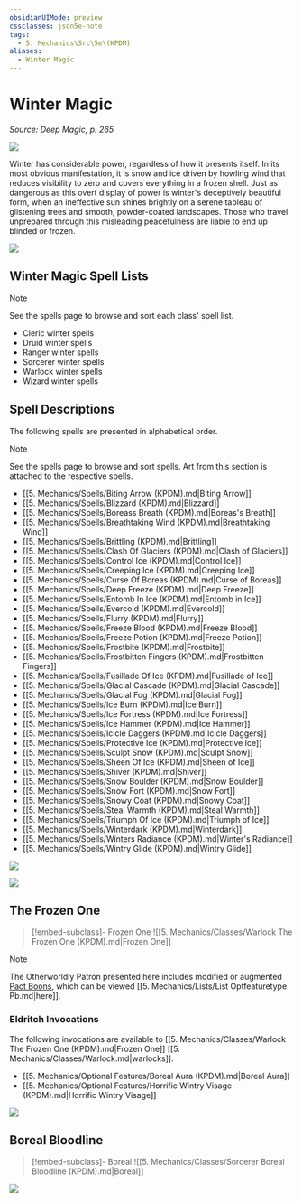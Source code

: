 ```yaml
---
obsidianUIMode: preview
cssclasses: json5e-note
tags:
  - 5. Mechanics\Src\5e\(KPDM)
aliases:
  - Winter Magic
---
```

# Winter Magic
*Source: Deep Magic, p. 265* 

![](https://raw.githubusercontent.com/TheGiddyLimit/homebrew/master/_img/KPDM/full/001-0910.webp#center)

Winter has considerable power, regardless of how it presents itself. In its most obvious manifestation, it is snow and ice driven by howling wind that reduces visibility to zero and covers everything in a frozen shell. Just as dangerous as this overt display of power is winter's deceptively beautiful form, when an ineffective sun shines brightly on a serene tableau of glistening trees and smooth, powder-coated landscapes. Those who travel unprepared through this misleading peacefulness are liable to end up blinded or frozen.

![](https://raw.githubusercontent.com/TheGiddyLimit/homebrew/master/_img/KPDM/0092.webp#center)

## Winter Magic Spell Lists

> [!note]
> See the spells page to browse and sort each class' spell list.

- Cleric winter spells  
- Druid winter spells  
- Ranger winter spells  
- Sorcerer winter spells  
- Warlock winter spells  
- Wizard winter spells  

## Spell Descriptions

The following spells are presented in alphabetical order.

> [!note]
> See the spells page to browse and sort spells. Art from this section is attached to the respective spells.

- [[5. Mechanics/Spells/Biting Arrow (KPDM).md\|Biting Arrow]]  
- [[5. Mechanics/Spells/Blizzard (KPDM).md\|Blizzard]]  
- [[5. Mechanics/Spells/Boreass Breath (KPDM).md\|Boreas's Breath]]  
- [[5. Mechanics/Spells/Breathtaking Wind (KPDM).md\|Breathtaking Wind]]  
- [[5. Mechanics/Spells/Brittling (KPDM).md\|Brittling]]  
- [[5. Mechanics/Spells/Clash Of Glaciers (KPDM).md\|Clash of Glaciers]]  
- [[5. Mechanics/Spells/Control Ice (KPDM).md\|Control Ice]]  
- [[5. Mechanics/Spells/Creeping Ice (KPDM).md\|Creeping Ice]]  
- [[5. Mechanics/Spells/Curse Of Boreas (KPDM).md\|Curse of Boreas]]  
- [[5. Mechanics/Spells/Deep Freeze (KPDM).md\|Deep Freeze]]  
- [[5. Mechanics/Spells/Entomb In Ice (KPDM).md\|Entomb in Ice]]  
- [[5. Mechanics/Spells/Evercold (KPDM).md\|Evercold]]  
- [[5. Mechanics/Spells/Flurry (KPDM).md\|Flurry]]  
- [[5. Mechanics/Spells/Freeze Blood (KPDM).md\|Freeze Blood]]  
- [[5. Mechanics/Spells/Freeze Potion (KPDM).md\|Freeze Potion]]  
- [[5. Mechanics/Spells/Frostbite (KPDM).md\|Frostbite]]  
- [[5. Mechanics/Spells/Frostbitten Fingers (KPDM).md\|Frostbitten Fingers]]  
- [[5. Mechanics/Spells/Fusillade Of Ice (KPDM).md\|Fusillade of Ice]]  
- [[5. Mechanics/Spells/Glacial Cascade (KPDM).md\|Glacial Cascade]]  
- [[5. Mechanics/Spells/Glacial Fog (KPDM).md\|Glacial Fog]]  
- [[5. Mechanics/Spells/Ice Burn (KPDM).md\|Ice Burn]]  
- [[5. Mechanics/Spells/Ice Fortress (KPDM).md\|Ice Fortress]]  
- [[5. Mechanics/Spells/Ice Hammer (KPDM).md\|Ice Hammer]]  
- [[5. Mechanics/Spells/Icicle Daggers (KPDM).md\|Icicle Daggers]]  
- [[5. Mechanics/Spells/Protective Ice (KPDM).md\|Protective Ice]]  
- [[5. Mechanics/Spells/Sculpt Snow (KPDM).md\|Sculpt Snow]]  
- [[5. Mechanics/Spells/Sheen Of Ice (KPDM).md\|Sheen of Ice]]  
- [[5. Mechanics/Spells/Shiver (KPDM).md\|Shiver]]  
- [[5. Mechanics/Spells/Snow Boulder (KPDM).md\|Snow Boulder]]  
- [[5. Mechanics/Spells/Snow Fort (KPDM).md\|Snow Fort]]  
- [[5. Mechanics/Spells/Snowy Coat (KPDM).md\|Snowy Coat]]  
- [[5. Mechanics/Spells/Steal Warmth (KPDM).md\|Steal Warmth]]  
- [[5. Mechanics/Spells/Triumph Of Ice (KPDM).md\|Triumph of Ice]]  
- [[5. Mechanics/Spells/Winterdark (KPDM).md\|Winterdark]]  
- [[5. Mechanics/Spells/Winters Radiance (KPDM).md\|Winter's Radiance]]  
- [[5. Mechanics/Spells/Wintry Glide (KPDM).md\|Wintry Glide]]  

![](https://raw.githubusercontent.com/TheGiddyLimit/homebrew/master/_img/KPDM/0094.webp#center)

![](https://raw.githubusercontent.com/TheGiddyLimit/homebrew/master/_img/KPDM/full/001-0936.webp#center)

## The Frozen One

> [!embed-subclass]- Frozen One
> ![[5. Mechanics/Classes/Warlock The Frozen One (KPDM).md\|Frozen One]]

> [!note]
> The Otherworldly Patron presented here includes modified or augmented [Pact Boons](compendium/classes/warlock.md#Pact%20Boon%20(Level%203)), which can be viewed [[5. Mechanics/Lists/List Optfeaturetype Pb.md\|here]].

### Eldritch Invocations

The following invocations are available to [[5. Mechanics/Classes/Warlock The Frozen One (KPDM).md\|Frozen One]] [[5. Mechanics/Classes/Warlock.md\|warlocks]].

- [[5. Mechanics/Optional Features/Boreal Aura (KPDM).md\|Boreal Aura]]  
- [[5. Mechanics/Optional Features/Horrific Wintry Visage (KPDM).md\|Horrific Wintry Visage]]  

![](https://raw.githubusercontent.com/TheGiddyLimit/homebrew/master/_img/KPDM/0095.webp#center)

## Boreal Bloodline

> [!embed-subclass]- Boreal
> ![[5. Mechanics/Classes/Sorcerer Boreal Bloodline (KPDM).md\|Boreal]]

![](https://raw.githubusercontent.com/TheGiddyLimit/homebrew/master/_img/KPDM/0096.webp#center)
